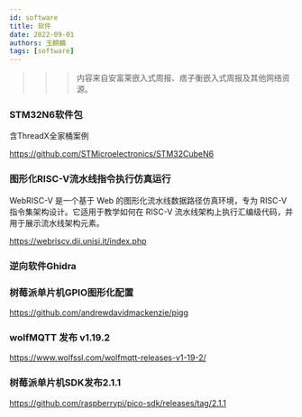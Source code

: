 ```yaml
---
id: software
title: 软件
date: 2022-09-01
authors: 玉麒麟
tags: [software]
---
```


<!-- truncate -->

>>>内容来自安富莱嵌入式周报、痞子衡嵌入式周报及其他网络资源。

### STM32N6软件包
含ThreadX全家桶案例

https://github.com/STMicroelectronics/STM32CubeN6 


### 图形化RISC-V流水线指令执行仿真运行
WebRISC-V 是一个基于 Web 的图形化流水线数据路径仿真环境，专为 RISC-V 指令集架构设计。它适用于教学如何在 RISC-V 流水线架构上执行汇编级代码，并用于展示流水线架构元素。

https://webriscv.dii.unisi.it/index.php

### 逆向软件Ghidra

### 树莓派单片机GPIO图形化配置
https://github.com/andrewdavidmackenzie/pigg

### wolfMQTT 发布 v1.19.2
https://www.wolfssl.com/wolfmqtt-releases-v1-19-2/

### 树莓派单片机SDK发布2.1.1
https://github.com/raspberrypi/pico-sdk/releases/tag/2.1.1

